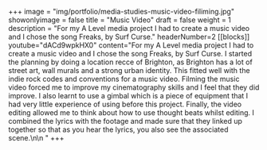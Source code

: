 +++
image = "img/portfolio/media-studies-music-video-filiming.jpg"
showonlyimage = false
title = "Music Video"
draft = false
weight = 1
description = "For my A Level media project I had to create a music video and I chose the song Freaks, by Surf Curse."
headerNumber=2
[[blocks]]
youtube="dACd9wpkHX0"
content="For my A Level media project I had to create a music video and I chose the song Freaks, by Surf Curse. I started the planning by doing a location recce of Brighton, as Brighton has a lot of street art, wall murals and a strong urban identity. This fitted well with the indie rock codes and conventions for a music video. Filming the music video forced me to improve my cinematography skills and I feel that they did improve. I also learnt to use a gimbal which is  a piece of equipment that I had very little experience of using before this project. Finally, the video editing allowed me to think about how to use thought beats whilst editing. I combined the lyrics with the footage and made sure that they linked up together so that as you hear the lyrics, you also see the associated scene.\n\n&nbsp;"
+++